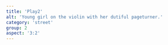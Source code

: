 ```yaml
---
title: 'Play2'
alt: 'Young girl on the violin with her dutiful pageturner.'
category: 'street'
group: 2
aspect: '3:2'
---
```


